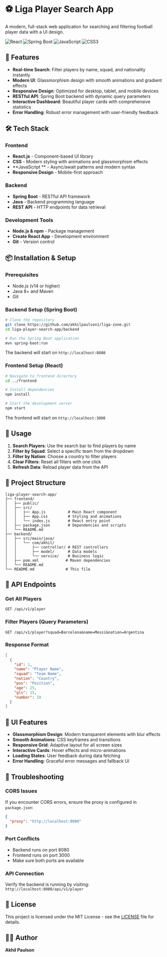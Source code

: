 # ⚽ Liga Player Search App

A modern, full-stack web application for searching and filtering football player data with a UI design.

![React](https://img.shields.io/badge/React-18.2.0-61DAFB?style=flat&logo=react&logoColor=white)
![Spring Boot](https://img.shields.io/badge/Spring_Boot-2.7+-6DB33F?style=flat&logo=springboot&logoColor=white)
![JavaScript](https://img.shields.io/badge/JavaScript-ES6+-F7DF1E?style=flat&logo=javascript&logoColor=black)
![CSS3](https://img.shields.io/badge/CSS3-Animations-1572B6?style=flat&logo=css3&logoColor=white)

## 🚀 Features

- **Real-time Search**: Filter players by name, squad, and nationality instantly
- **Modern UI**: Glassmorphism design with smooth animations and gradient effects
- **Responsive Design**: Optimized for desktop, tablet, and mobile devices
- **RESTful API**: Spring Boot backend with dynamic query parameters
- **Interactive Dashboard**: Beautiful player cards with comprehensive statistics
- **Error Handling**: Robust error management with user-friendly feedback

## 🛠️ Tech Stack

### Frontend
- **React.js** - Component-based UI library
- **CSS** - Modern styling with animations and glassmorphism effects
- **JavaScript ** - Async/await patterns and modern syntax
- **Responsive Design** - Mobile-first approach

### Backend
- **Spring Boot** - RESTful API framework
- **Java** - Backend programming language
- **REST API** - HTTP endpoints for data retrieval

### Development Tools
- **Node.js & npm** - Package management
- **Create React App** - Development environment
- **Git** - Version control

## 📦 Installation & Setup

### Prerequisites
- Node.js (v14 or higher)
- Java 8+ and Maven
- Git

### Backend Setup (Spring Boot)
```bash
# Clone the repository
git clone https://github.com/akhilpaulson1/liga-zone.git
cd liga-player-search-app/backend

# Run the Spring Boot application
mvn spring-boot:run
```

The backend will start on `http://localhost:8080`

### Frontend Setup (React)
```bash
# Navigate to frontend directory
cd ../frontend

# Install dependencies
npm install

# Start the development server
npm start
```

The frontend will start on `http://localhost:3000`

## 🎯 Usage

1. **Search Players**: Use the search bar to find players by name
2. **Filter by Squad**: Select a specific team from the dropdown
3. **Filter by Nation**: Choose a country to filter players
4. **Clear Filters**: Reset all filters with one click
5. **Refresh Data**: Reload player data from the API

## 📁 Project Structure

```
liga-player-search-app/
├── frontend/
│   ├── public/
│   ├── src/
│   │   ├── App.js          # Main React component
│   │   ├── App.css         # Styling and animations
│   │   └── index.js        # React entry point
│   ├── package.json        # Dependencies and scripts
│   └── README.md
├── backend/
│   ├── src/main/java/
│   │   └── com/akhil/
│   │       ├── controller/ # REST controllers
│   │       ├── model/      # Data models
│   │       └── service/    # Business logic
│   ├── pom.xml            # Maven dependencies
│   └── README.md
└── README.md              # This file
```

## 🔌 API Endpoints

### Get All Players
```http
GET /api/v1/player
```

### Filter Players (Query Parameters)
```http
GET /api/v1/player?squad=Barcelona&name=Messi&nation=Argentina
```

### Response Format
```json
[
  {
    "id": 1,
    "name": "Player Name",
    "squad": "Team Name",
    "nation": "Country",
    "pos": "Position",
    "age": 25,
    "gls": 15,
    "number": 10
  }
]
```

## 🎨 UI Features

- **Glassmorphism Design**: Modern transparent elements with blur effects
- **Smooth Animations**: CSS keyframes and transitions
- **Responsive Grid**: Adaptive layout for all screen sizes
- **Interactive Cards**: Hover effects and micro-animations
- **Loading States**: User feedback during data fetching
- **Error Handling**: Graceful error messages and fallback UI

## 🐛 Troubleshooting

### CORS Issues
If you encounter CORS errors, ensure the proxy is configured in `package.json`:
```json
{
  "proxy": "http://localhost:8080"
}
```

### Port Conflicts
- Backend runs on port 8080
- Frontend runs on port 3000
- Make sure both ports are available

### API Connection
Verify the backend is running by visiting: `http://localhost:8080/api/v1/player`




## 📄 License

This project is licensed under the MIT License - see the [LICENSE](LICENSE) file for details.

## 👨‍💻 Author

**Akhil Paulson**
